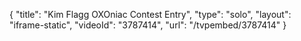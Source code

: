 {
    "title": "Kim Flagg OXOniac Contest Entry",
    "type": "solo",
    "layout": "iframe-static",
    "videoId": "3787414",
    "url": "\/tvpembed\/3787414"
}